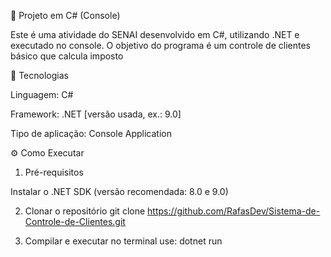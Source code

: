 📌 Projeto em C# (Console)

Este é uma atividade do SENAI desenvolvido em C#, utilizando .NET e executado no console.
O objetivo do programa é um controle de clientes básico que calcula imposto

🚀 Tecnologias

Linguagem: C#

Framework: .NET [versão usada, ex.: 9.0]

Tipo de aplicação: Console Application

⚙️ Como Executar
1. Pré-requisitos

Instalar o .NET SDK (versão recomendada: 8.0 e 9.0)

2. Clonar o repositório
git clone https://github.com/RafasDev/Sistema-de-Controle-de-Clientes.git

3. Compilar e executar
no terminal use: dotnet run
